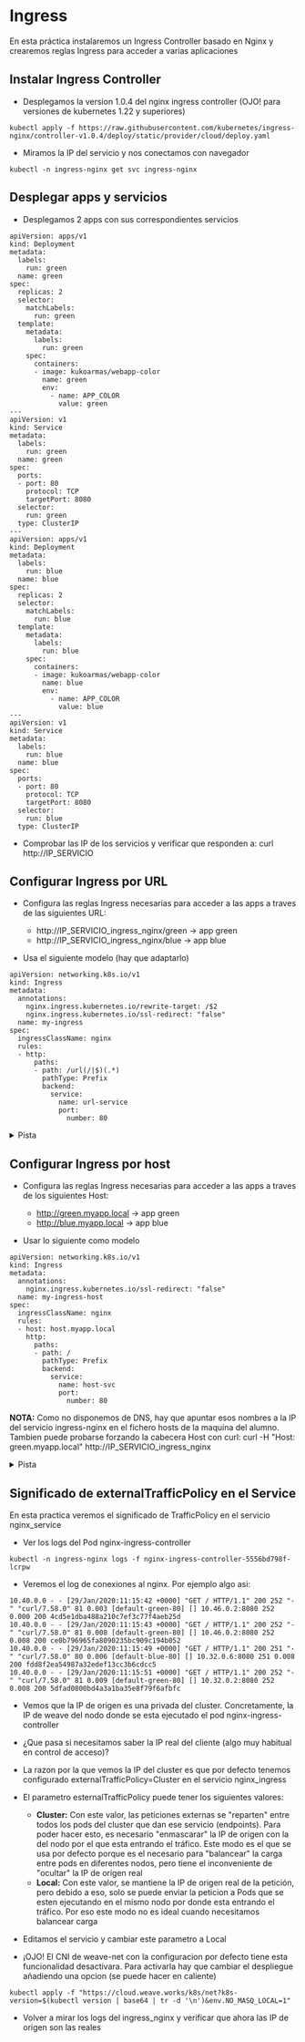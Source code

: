 # Ingress

En esta práctica instalaremos un Ingress Controller basado en Nginx y crearemos reglas Ingress para acceder a varias aplicaciones

## Instalar Ingress Controller

  * Desplegamos la version 1.0.4 del nginx ingress controller (OJO! para versiones de kubernetes 1.22 y superiores)

```
kubectl apply -f https://raw.githubusercontent.com/kubernetes/ingress-nginx/controller-v1.0.4/deploy/static/provider/cloud/deploy.yaml
```

  * Miramos la IP del servicio y nos conectamos con navegador

```
kubectl -n ingress-nginx get svc ingress-nginx
```

## Desplegar apps y servicios

  * Desplegamos 2 apps con sus correspondientes servicios

```
apiVersion: apps/v1
kind: Deployment
metadata:
  labels:
    run: green
  name: green
spec:
  replicas: 2
  selector:
    matchLabels:
      run: green
  template:
    metadata:
      labels:
        run: green
    spec:
      containers:
      - image: kukoarmas/webapp-color
        name: green
        env:
          - name: APP_COLOR
            value: green
---
apiVersion: v1
kind: Service
metadata:
  labels:
    run: green
  name: green
spec:
  ports:
  - port: 80
    protocol: TCP
    targetPort: 8080
  selector:
    run: green
  type: ClusterIP
---
apiVersion: apps/v1
kind: Deployment
metadata:
  labels:
    run: blue
  name: blue
spec:
  replicas: 2
  selector:
    matchLabels:
      run: blue
  template:
    metadata:
      labels:
        run: blue
    spec:
      containers:
      - image: kukoarmas/webapp-color
        name: blue
        env:
          - name: APP_COLOR
            value: blue
---
apiVersion: v1
kind: Service
metadata:
  labels:
    run: blue
  name: blue
spec:
  ports:
  - port: 80
    protocol: TCP
    targetPort: 8080
  selector:
    run: blue
  type: ClusterIP
```

  * Comprobar las IP de los servicios y verificar que responden a: curl http://IP_SERVICIO

## Configurar Ingress por URL

  * Configura las reglas Ingress necesarias para acceder a las apps a traves de las siguientes URL:
    * http://IP_SERVICIO_ingress_nginx/green -> app green
    * http://IP_SERVICIO_ingress_nginx/blue -> app blue

  * Usa el siguiente modelo (hay que adaptarlo)

```
apiVersion: networking.k8s.io/v1
kind: Ingress
metadata:
  annotations:
    nginx.ingress.kubernetes.io/rewrite-target: /$2
    nginx.ingress.kubernetes.io/ssl-redirect: "false"
  name: my-ingress
spec:
  ingressClassName: nginx
  rules:
  - http:
      paths:
      - path: /url(/|$)(.*)
        pathType: Prefix
        backend:
          service:
            name: url-service
            port:
              number: 80
```

<details>
 <summary>Pista</summary>

```yaml
apiVersion: networking.k8s.io/v1
kind: Ingress
metadata:
  annotations:
    nginx.ingress.kubernetes.io/rewrite-target: /$2
    nginx.ingress.kubernetes.io/ssl-redirect: "false"
  name: ingress-path
spec:
  ingressClassName: nginx
  rules:
  - http:
      paths:
      - path: /blue(/|$)(.*)
        pathType: Prefix
        backend:
          service:
            name: blue
            port:
              number: 80
      - path: /green(/|$)(.*)
        pathType: Prefix
        backend:
          service:
            name: green
            port:
              number: 80
```
 
</details>

## Configurar Ingress por host

  * Configura las reglas Ingress necesarias para acceder a las apps a traves de los siguientes Host:
    * http://green.myapp.local -> app green
    * http://blue.myapp.local -> app blue

  * Usar lo siguiente como modelo

```
apiVersion: networking.k8s.io/v1
kind: Ingress
metadata:
  annotations:
    nginx.ingress.kubernetes.io/ssl-redirect: "false"
  name: my-ingress-host
spec:
  ingressClassName: nginx
  rules:
  - host: host.myapp.local
    http:
      paths:
      - path: /
        pathType: Prefix
        backend:
          service:
            name: host-svc
            port: 
              number: 80
```

**NOTA:** Como no disponemos de DNS, hay que apuntar esos nombres a la IP del servicio ingress-nginx en el fichero hosts de la maquina del alumno. Tambien puede probarse forzando la cabecera Host con curl: curl -H "Host: green.myapp.local" http://IP_SERVICIO_ingress_nginx

<details>
 <summary>Pista</summary>

```yaml
apiVersion: networking.k8s.io/v1
kind: Ingress
metadata:
  annotations:
    nginx.ingress.kubernetes.io/ssl-redirect: "false"
  name: ingress-host
spec:
  ingressClassName: nginx
  rules:
  - host: blue.myapp.local
    http:
      paths:
      - path: /
        pathType: Prefix
        backend:
          service:
            name: blue
            port:
              number: 80
  - host: green.myapp.local
    http:
      paths:
      - path: /
        pathType: Prefix
        backend:
          service:
            name: green
            port:
              number: 80
```

</details>

## Significado de externalTrafficPolicy en el Service

En esta practica veremos el significado de TrafficPolicy en el servicio nginx_service

  * Ver los logs del Pod nginx-ingress-controller

```
kubectl -n ingress-nginx logs -f nginx-ingress-controller-5556bd798f-lcrpw
```

  * Veremos el log de conexiones al nginx. Por ejemplo algo asi:

```
10.40.0.0 - - [29/Jan/2020:11:15:42 +0000] "GET / HTTP/1.1" 200 252 "-" "curl/7.58.0" 81 0.003 [default-green-80] [] 10.46.0.2:8080 252 0.000 200 4cd5e1dba488a210c7ef3c77f4aeb25d
10.40.0.0 - - [29/Jan/2020:11:15:43 +0000] "GET / HTTP/1.1" 200 252 "-" "curl/7.58.0" 81 0.008 [default-green-80] [] 10.46.0.2:8080 252 0.008 200 ce0b796965fa8090235bc909c194b052
10.40.0.0 - - [29/Jan/2020:11:15:49 +0000] "GET / HTTP/1.1" 200 251 "-" "curl/7.58.0" 80 0.006 [default-blue-80] [] 10.32.0.6:8080 251 0.008 200 fdd8f2ea54987a32edef13cc3b6cdcc5
10.40.0.0 - - [29/Jan/2020:11:15:51 +0000] "GET / HTTP/1.1" 200 252 "-" "curl/7.58.0" 81 0.009 [default-green-80] [] 10.32.0.2:8080 252 0.008 200 5dfad0800bd4a3a1ba35e8f79f6afbfc
```

  * Vemos que la IP de origen es una privada del cluster. Concretamente, la IP de weave del nodo donde se esta ejecutado el pod nginx-ingress-controller
  * ¿Que pasa si necesitamos saber la IP real del cliente (algo muy habitual en control de acceso)?

  * La razon por la que vemos la IP del cluster es que por defecto tenemos configurado externalTrafficPolicy=Cluster en el servicio nginx_ingress

  * El parametro esternalTrafficPolicy puede tener los siguientes valores:
    * **Cluster:** Con este valor, las peticiones externas se "reparten" entre todos los pods del cluster que dan ese servicio (endpoints). Para poder hacer esto, es necesario "enmascarar" la IP de origen con la del nodo por el que esta entrando el tráfico. Este modo es el que se usa por defecto porque es el necesario para "balancear" la carga entre pods en diferentes nodos, pero tiene el inconveniente de "ocultar" la IP de origen real
    * **Local:** Con este valor, se mantiene la IP de origen real de la petición, pero debido a eso, solo se puede enviar la peticion a Pods que se esten ejecutando en el mismo nodo por donde esta entrando el tráfico. Por eso este modo no es ideal cuando necesitamos balancear carga

  * Editamos el servicio y cambiar este parametro a Local

  * ¡OJO! El CNI de weave-net con la configuracion por defecto tiene esta funcionalidad desactivara. Para activarla hay que cambiar el despliegue añadiendo una opcion (se puede hacer en caliente)

```
kubectl apply -f "https://cloud.weave.works/k8s/net?k8s-version=$(kubectl version | base64 | tr -d '\n')&env.NO_MASQ_LOCAL=1"
```

  * Volver a mirar los logs del ingress_nginx y verificar que ahora las IP de origen son las reales
